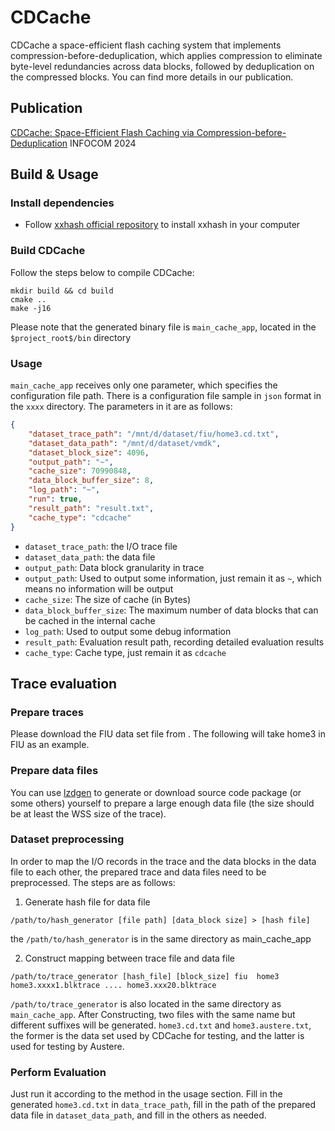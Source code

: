# CDCache
CDCache a space-efficient flash caching system that implements compression-before-deduplication, which applies compression to eliminate byte-level redundancies across data blocks, followed by deduplication on the compressed blocks. You can find more details in our publication.
## Publication
[CDCache: Space-Efficient Flash Caching via Compression-before-Deduplication](#) INFOCOM 2024

## Build & Usage
### Install dependencies

- Follow [xxhash official repository](https://github.com/Cyan4973/xxHash) to install xxhash in your computer

### Build CDCache
Follow the steps below to compile CDCache:
```
mkdir build && cd build
cmake ..
make -j16
```
Please note that the generated binary file is `main_cache_app`, located in the `$project_root$/bin` directory

### Usage

`main_cache_app` receives only one parameter, which specifies the configuration file path. There is a configuration file sample in `json` format in the `xxxx` directory. The parameters in it are as follows:
```json
{
    "dataset_trace_path": "/mnt/d/dataset/fiu/home3.cd.txt",
    "dataset_data_path": "/mnt/d/dataset/vmdk",
    "dataset_block_size": 4096,
    "output_path": "~",
    "cache_size": 70990848,
    "data_block_buffer_size": 8,
    "log_path": "~",
    "run": true,
    "result_path": "result.txt",
    "cache_type": "cdcache"
}
```
- `dataset_trace_path`: the I/O trace file
- `dataset_data_path`: the data file
- `output_path`: Data block granularity in trace
- `output_path`: Used to output some information,  just remain it as `~`, which means no information will be output
- `cache_size`: The size of cache (in Bytes)
- `data_block_buffer_size`: The maximum number of data blocks that can be cached in the internal cache
- `log_path`: Used to output some debug information
- `result_path`:  Evaluation result path, recording detailed evaluation results
- `cache_type`: Cache type, just remain it as `cdcache`

## Trace evaluation

### Prepare traces

Please download the FIU data set file from [](). The following will take home3 in FIU as an example.

### Prepare data files

You can use [lzdgen](https://github.com/jibsen/lzdatagen) to generate or download source code package (or some others) yourself to prepare a large enough data file (the size should be at least the WSS size of the trace). 

###  Dataset preprocessing
In order to map the I/O records in the trace and the data blocks in the data file to each other, the prepared trace and data files need to be preprocessed. The steps are as follows:

1. Generate hash file for data file
```
/path/to/hash_generator [file path] [data_block size] > [hash file]
```
the `/path/to/hash_generator` is in the same directory as main_cache_app

2. Construct mapping between trace file and data file
```
/path/to/trace_generator [hash_file] [block_size] fiu  home3 home3.xxxx1.blktrace .... home3.xxx20.blktrace
```
`/path/to/trace_generator` is also located in the same directory as `main_cache_app`. After Constructing, two files with the same name but different suffixes will be generated. `home3.cd.txt` and `home3.austere.txt`, the former is the data set used by CDCache for testing, and the latter is used for testing by Austere.

### Perform Evaluation

Just run it according to the method in the usage section. Fill in the generated `home3.cd.txt` in `data_trace_path`, fill in the path of the prepared data file in `dataset_data_path`, and fill in the others as needed.


















